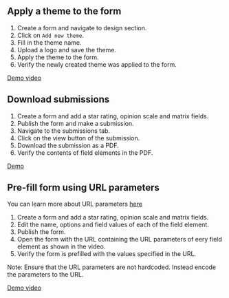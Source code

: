 ## Apply a theme to the form

1. Create a form and navigate to design section.
2. Click on `Add new theme`.
3. Fill in the theme name.
4. Upload a logo and save the theme.
5. Apply the theme to the form.
6. Verify the newly created theme was applied to the form.

[Demo video](https://shreya-kurian.neetorecord.com/watch/c9e3591d-4fd5-4d83-a0e9-de50258ff072)

## Download submissions

1. Create a form and add a star rating, opinion scale and matrix fields.
2. Publish the form and make a submission.
3. Navigate to the submissions tab.
4. Click on the view button of the submission.
5. Download the submission as a PDF.
6. Verify the contents of field elements in the PDF.

[Demo](https://shreya-kurian.neetorecord.com/watch/0928617b-9077-480c-a9c8-89dd88043233)

## Pre-fill form using URL parameters

You can learn more about URL parameters [here](https://help.neetoform.com/articles/prepopulating-form-fields-via-url-paramaters)

1. Create a form and add a star rating, opinion scale and matrix fields.
2. Edit the name, options and field values of each of the field element.
3. Publish the form.
4. Open the form with the URL containing the URL parameters of eery field element as shown in the video.
5. Verify the form is prefilled with the values specified in the URL.

Note: Ensure that the URL parameters are not hardcoded. Instead encode the parameters to the URL.

[Demo video](https://shreya-kurian.neetorecord.com/watch/96fe1a0b-c207-476a-acbb-092686adb59a)
